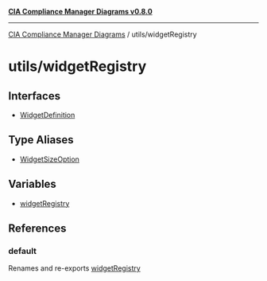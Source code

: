 [**CIA Compliance Manager Diagrams v0.8.0**](../../README.md)

***

[CIA Compliance Manager Diagrams](../../modules.md) / utils/widgetRegistry

# utils/widgetRegistry

## Interfaces

- [WidgetDefinition](interfaces/WidgetDefinition.md)

## Type Aliases

- [WidgetSizeOption](type-aliases/WidgetSizeOption.md)

## Variables

- [widgetRegistry](variables/widgetRegistry.md)

## References

### default

Renames and re-exports [widgetRegistry](variables/widgetRegistry.md)
